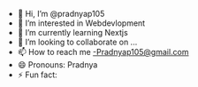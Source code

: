 - 👋 Hi, I’m @pradnyap105
- 👀 I’m interested in Webdevlopment
- 🌱 I’m currently learning Nextjs
- 💞️ I’m looking to collaborate on ...
- 📫 How to reach me -Pradnyap105@gmail.com
- 😄 Pronouns: Pradnya
- ⚡ Fun fact: 

<!---
pradnyap105/pradnyap105 is a ✨ special ✨ repository because its `README.md` (this file) appears on your GitHub profile.
You can click the Preview link to take a look at your changes.
--->
